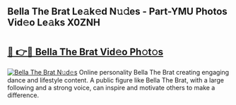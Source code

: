 ## Bella The Brat Le𝚊k𝚎d N𝚞𝚍es - Part-YMU Photos Vid𝚎o Le𝚊ks X0ZNH

# <h2><a href="http://fbdo7oz.evod.top/?m=Bella+The+Brat">🔗 👉🔴 Bella The Brat Vid𝚎o Ph𝚘t𝚘s</a></h2>

[![Bella The Brat N𝚞d𝚎s](https://i.imgur.com/8V9OHl7.gif)](http://fbdo7oz.evod.top/?m=Bella+The+Brat)
Online personality Bella The Brat creating engaging dance and lifestyle content. A public figure like Bella The Brat, with a large following and a strong voice, can inspire and motivate others to make a difference. 
